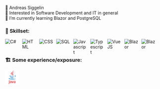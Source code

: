 👋 Andreas Siggelin<br/>
👀 Interested in Software Development and IT in general<br/>
🌱 I’m currently learning Blazor and PostgreSQL<br/>

### 🥷 Skillset: 
<img alt="C#" width="45px" align="left" style="padding-right:10px"
  src="https://cdn.jsdelivr.net/gh/devicons/devicon/icons/csharp/csharp-original.svg">
<img alt="HTML" width="45px" align="left" style="padding-right:10px"
  src="https://cdn.jsdelivr.net/gh/devicons/devicon/icons/html5/html5-plain-wordmark.svg">
<img alt="CSS" width="45px" align="left" style="padding-right:10px"
  src="https://cdn.jsdelivr.net/gh/devicons/devicon/icons/css3/css3-plain-wordmark.svg">
<img alt="SQL" width="45px" align="left" style="padding-right:10px"
  src="https://github.com/simon-s-99/simon-s-99/assets/142667693/a4adb32a-a663-4172-a4dd-a8e1a34a116c">
  <img alt="Javascript" width="45px" align="left" style="padding-right:10px"
src="https://img.jsdelivr.com/raw.githubusercontent.com/devicons/devicon/master/icons/javascript/javascript-plain.svg">
<img alt="Typescript" width="45px" align="left" style="padding-right:10px"
src="https://img.jsdelivr.com/raw.githubusercontent.com/devicons/devicon/master/icons/typescript/typescript-plain.svg"> 
<img alt="VueJS" width="45px" align="left" style="padding-right:10px"
src="https://img.jsdelivr.com/raw.githubusercontent.com/devicons/devicon/master/icons/vuejs/vuejs-original.svg">
<img alt="Blazor" width="45px" align="left" style="padding-right:10px"
src="https://img.jsdelivr.com/raw.githubusercontent.com/devicons/devicon/master/icons/blazor/blazor-original.svg">
<img alt="Blazor" width="45px" align="left" style="padding-right:10px"
src="https://img.jsdelivr.com/raw.githubusercontent.com/devicons/devicon/master/icons/postgresql/postgresql-original.svg">
<br />
<br />

### 🏗️ Some experience/exposure:
<img alt="Java" width="45px" align="left" style="padding-right:10px"
src="https://raw.githubusercontent.com/devicons/devicon/v2.16.0/icons/java/java-original-wordmark.svg">

<!---
simon-s-99/simon-s-99 is a ✨ special ✨ repository because its `README.md` (this file) appears on your GitHub profile.
You can click the Preview link to take a look at your changes.
--->
